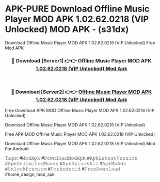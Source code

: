 # APK-PURE Download Offline Music Player MOD APK 1.02.62.0218 (VIP Unlocked) MOD APK - (s31dx)
Download Offline Music Player MOD APK 1.02.62.0218 (VIP Unlocked) Free Mod APK

<div align="center">
<h3>🔴 Download [Server1] 👉👉 <a href="https://apk-comot.site?title=Offline_Music_Player_MOD_APK_1.02.62.0218_(VIP_Unlocked)">Offline Music Player MOD APK 1.02.62.0218 (VIP Unlocked) Mod Apk</a></h3><br>

<h3>🔴 Download [Server2] 👉👉 <a href="https://apk-comot.site?title=Offline_Music_Player_MOD_APK_1.02.62.0218_(VIP_Unlocked)">Offline Music Player MOD APK 1.02.62.0218 (VIP Unlocked) Mod Apk</a></h3>
</div>


Free Download APK MOD Offline Music Player MOD APK 1.02.62.0218 (VIP Unlocked)

Download Offline Music Player MOD APK 1.02.62.0218 (VIP Unlocked) 

Free APK MOD Offline Music Player MOD APK 1.02.62.0218 (VIP Unlocked) 

Download Offline Music Player MOD APK 1.02.62.0218 (VIP Unlocked) Mod For Android

𝚃𝚊𝚐𝚜: #𝙼𝚘𝚍𝙰𝚙𝚔 #𝙳𝚘𝚠𝚗𝚕𝚘𝚊𝚍𝙼𝚘𝚍𝙰𝚙𝚔 #𝙰𝚙𝚔𝙻𝚊𝚝𝚎𝚜𝚝𝚅𝚎𝚛𝚜𝚒𝚘𝚗 #𝙰𝚙𝚔𝚄𝚗𝚕𝚒𝚖𝚒𝚝𝚎𝚍𝙼𝚘𝚗𝚎𝚢 #𝙰𝚙𝚔𝚄𝚗𝚕𝚘𝚌𝚔𝙰𝚕𝚕 #𝙰𝚙𝚔𝙽𝚘𝙰𝚍𝚜 #𝚄𝚗𝚕𝚘𝚌𝚔𝙿𝚛𝚎𝚖𝚒𝚞𝚖 #𝙵𝚘𝚛𝙰𝚗𝚍𝚛𝚘𝚒𝚍 #𝙵𝚛𝚎𝚎𝙳𝚘𝚠𝚗𝚕𝚘𝚊𝚍 #home_design_mod_apk